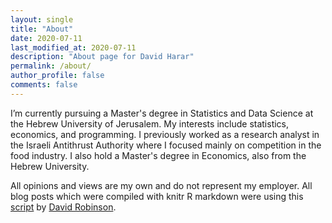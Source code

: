 ```yaml
---
layout: single
title: "About"
date: 2020-07-11
last_modified_at: 2020-07-11
description: "About page for David Harar"
permalink: /about/
author_profile: false
comments: false
---
```


I’m currently pursuing a Master's degree in Statistics and Data Science at the Hebrew University of Jerusalem. My interests include statistics,  economics, and programming. I previously worked as a research analyst in the Israeli Antithrust Authority where I focused mainly on competition in the food industry.
I also hold a Master's degree in Economics, also from the Hebrew University.

All opinions and views are my own and do not represent my employer.
All blog posts which were compiled with knitr R markdown were using this [script](https://github.com/dgrtwo/dgrtwo.github.com/blob/master/_scripts/knitpages.R) by [David Robinson](http://varianceexplained.org/).
